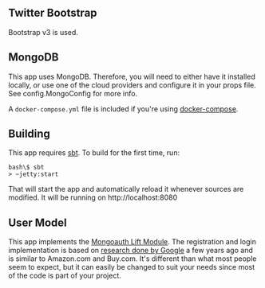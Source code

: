 Twitter Bootstrap
-----------------

Bootstrap v3 is used.

MongoDB
-------

This app uses MongoDB. Therefore, you will need to either have it installed locally, or use one of the cloud providers and configure it in your props file. See config.MongoConfig for more info.

A `docker-compose.yml` file is included if you're using [docker-compose](https://docs.docker.com/compose/).

Building
--------

This app requires [sbt](http://www.scala-sbt.org/). To build for the first time, run:

    bash\$ sbt
    > ~jetty:start

That will start the app and automatically reload it whenever sources are modified. It will be running on http://localhost:8080

User Model
----------

This app implements the [Mongoauth Lift Module](https://github.com/eltimn/lift-mongoauth). The registration and login implementation is based on [research done by Google](http://sites.google.com/site/oauthgoog/UXFedLogin) a few years ago and is similar to Amazon.com and Buy.com. It's different than what most people seem to expect, but it can easily be changed to suit your needs since most of the code is part of your project.
